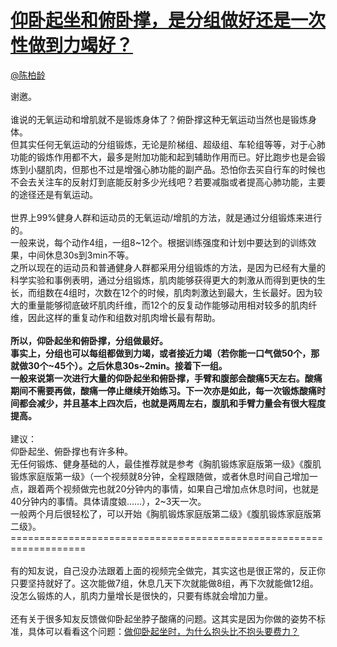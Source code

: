 
#  [仰卧起坐和俯卧撑，是分组做好还是一次性做到力竭好？](https://zhihu.com/questions/20646428)



[@陈柏龄](https://zhihu.com/people/dfc50c16220f16f61973beacfbc29658)

谢邀。<br><br>谁说的无氧运动和增肌就不是锻炼身体了？俯卧撑这种无氧运动当然也是锻炼身体。<br>但其实任何无氧运动的分组锻炼，无论是阶梯组、超级组、车轮组等等，对于心肺功能的锻炼作用都不大，最多是附加功能和起到辅助作用而已。好比跑步也是会锻炼到小腿肌肉，但那也不过是增强心肺功能的副产品。恐怕你去买自行车的时候也不会去关注车的反射灯到底能反射多少光线吧？若要减脂或者提高心肺功能，主要的途径还是有氧运动。<br><br>世界上99%健身人群和运动员的无氧运动/增肌的方法，就是通过分组锻炼来进行的。<br>一般来说，每个动作4组，一组8~12个。根据训练强度和计划中要达到的训练效果，中间休息30s到3min不等。<br>之所以现在的运动员和普通健身人群都采用分组锻炼的方法，是因为已经有大量的科学实验和事例表明，通过分组锻炼，肌肉能够获得更大的刺激从而得到更快的生长，而组数在4组时，次数在12个的时候，肌肉刺激达到最大，生长最好。因为较大的重量能够彻底破坏肌肉纤维，而12个的反复动作能够动用相对较多的肌肉纤维，因此这样的重复动作和组数对肌肉增长最有帮助。<br><br><b>所以，仰卧起坐和俯卧撑，分组做最好。</b><br><b>事实上，分组也可以每组都做到力竭，或者接近力竭（若你能一口气做50个，那就做30个~45个）。之后休息30s~2min。接着下一组。</b><br><b>一般来说第一次进行大量的仰卧起坐和俯卧撑，手臂和腹部会酸痛5天左右。酸痛期间不需要再做，酸痛一停止继续开始练习。下一次亦是如此，每一次锻炼酸痛时间都会减少，并且基本上四次后，也就是两周左右，腹肌和手臂力量会有很大程度提高。<br></b><br>建议：<br>仰卧起坐、俯卧撑也有许多种。<br>无任何锻炼、健身基础的人，最佳推荐就是参考《胸肌锻炼家庭版第一级》《腹肌锻炼家庭版第一级》（一个视频就8分钟，全程跟随做，或者休息时间自己增加一点，跟着两个视频做完也就20分钟内的事情，如果自己增加点休息时间，也就是40分钟内的事情。具体请度娘……），2~3天一次。<br>一般两个月后很轻松了，可以开始《胸肌锻炼家庭版第二级》《腹肌锻炼家庭版第二级》。<br>===================================================================<br><br>有的知友说，自己没办法跟着上面的视频完全做完，其实这也是很正常的，反正你只要坚持就好了。这次能做7组，休息几天下次就能做8组，再下次就能做12组。没怎么锻炼的人，肌肉力量增长是很快的，只要有练就会增加力量。<br><br>还有关于很多知友反馈做仰卧起坐脖子酸痛的问题。这其实是因为你做的姿势不标准，具体可以看看这个问题：<a href="http://www.zhihu.com/question/20088608" class="internal">做仰卧起坐时，为什么抱头比不抱头要费力？</a>